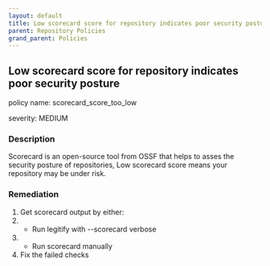 ```yaml
---
layout: default
title: Low scorecard score for repository indicates poor security posture
parent: Repository Policies
grand_parent: Policies
---
```



## Low scorecard score for repository indicates poor security posture
policy name: scorecard_score_too_low

severity: MEDIUM

### Description
Scorecard is an open-source tool from OSSF that helps to asses the security posture of repositories, Low scorecard score means your repository may be under risk.


### Remediation
1. Get scorecard output by either:
2. - Run legitify with --scorecard verbose
3. - Run scorecard manually
4. Fix the failed checks



